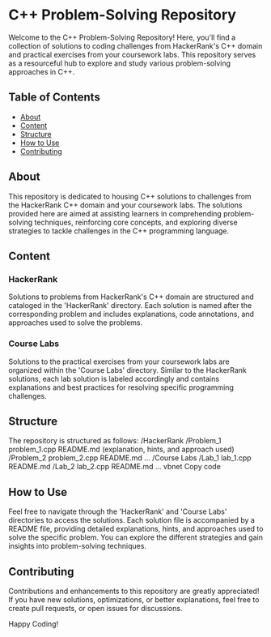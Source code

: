 # C++ Problem-Solving Repository

Welcome to the C++ Problem-Solving Repository! Here, you'll find a collection of solutions to coding challenges from HackerRank's C++ domain and practical exercises from your coursework labs. This repository serves as a resourceful hub to explore and study various problem-solving approaches in C++.

## Table of Contents
- [About](#about)
- [Content](#content)
- [Structure](#structure)
- [How to Use](#how-to-use)
- [Contributing](#contributing)

## About
This repository is dedicated to housing C++ solutions to challenges from the HackerRank C++ domain and your coursework labs. The solutions provided here are aimed at assisting learners in comprehending problem-solving techniques, reinforcing core concepts, and exploring diverse strategies to tackle challenges in the C++ programming language.

## Content
### HackerRank
Solutions to problems from HackerRank's C++ domain are structured and cataloged in the 'HackerRank' directory. Each solution is named after the corresponding problem and includes explanations, code annotations, and approaches used to solve the problems.

### Course Labs
Solutions to the practical exercises from your coursework labs are organized within the 'Course Labs' directory. Similar to the HackerRank solutions, each lab solution is labeled accordingly and contains explanations and best practices for resolving specific programming challenges.

## Structure
The repository is structured as follows:
/HackerRank
/Problem_1
problem_1.cpp
README.md (explanation, hints, and approach used)
/Problem_2
problem_2.cpp
README.md
...
/Course Labs
/Lab_1
lab_1.cpp
README.md
/Lab_2
lab_2.cpp
README.md
...
vbnet
Copy code

## How to Use
Feel free to navigate through the 'HackerRank' and 'Course Labs' directories to access the solutions. Each solution file is accompanied by a README file, providing detailed explanations, hints, and approaches used to solve the specific problem. You can explore the different strategies and gain insights into problem-solving techniques.

## Contributing
Contributions and enhancements to this repository are greatly appreciated! If you have new solutions, optimizations, or better explanations, feel free to create pull requests, or open issues for discussions.

Happy Coding!
